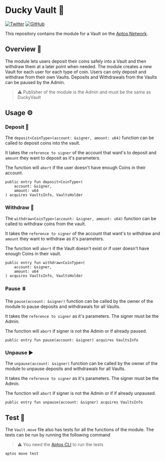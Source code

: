 # Ducky Vault 🦆

[![Twitter](https://custom-icon-badges.demolab.com/badge/-Follow-blue?style=for-the-badge&logoColor=white&logo=twitter)](https://twitter.com/AadeePatil)
[![GitHub](https://custom-icon-badges.demolab.com/badge/-Follow-orange?style=for-the-badge&logoColor=white&logo=github)](https://github.com/AadeePatil)

This repository contains the module for a Vault on the [Aptos Network](https://aptoslabs.com/).

## Overview 👀

The module lets users deposit their coins safely into a Vault and then withdraw them at a later point when needed. The module creates a new Vault for each user for each type of coin. Users can only deposit and withdraw from their own Vaults. Deposits and Withdrawals from the Vaults can be paused by the Admin.

> ⚠️ Publisher of the module is the Admin and must be the same as DuckyVault

## Usage ⚙️

### Deposit 🏦

The `deposit<CoinType>(account: &signer, amount: u64)` function can be called to deposit coins into the vault.

It takes the `reference to signer` of the account that want's to deposit and `amount` they want to deposit as it's parameters.

The function will `abort` if the user doesn't have enough Coins in their account.

```move
public entry fun deposit<CoinType>(
    account: &signer,
    amount: u64
) acquires VaultsInfo, VaultsHolder
```

### Withdraw 💸

The `withdraw<CoinType>(account: &signer, amount: u64)` function can be called to withdraw coins from the vault.

It takes the `reference to signer` of the account that want's to withdraw and `amount` they want to withdraw as it's parameters.

The function will `abort` if the Vault doesn't exist or if user doesn't have enough Coins in their vault.

```move
public entry fun withdraw<CoinType>(
    account: &signer,
    amount: u64
) acquires VaultsInfo, VaultsHolder
```

### Pause ⏸️

The `pause(account: &signer)` function can be called by the owner of the module to pause deposits and withdrawals for all Vaults.

It takes the `reference to signer` as it's parameters. The signer must be the Admin.

The function will `abort` if signer is not the Admin or if already paused.

```move
public entry fun pause(account: &signer) acquires VaultsInfo
```

### Unpause ▶️

The `unpause(account: &signer)` function can be called by the owner of the module to unpause deposits and withdrawals for all Vaults.

It takes the `reference to signer` as it's parameters. The signer must be the Admin.

The function will `abort` if signer is not the Admin or if if already unpaused.

```move
public entry fun unpause(account: &signer) acquires VaultsInfo
```

## Test 🧪

The `Vault.move` file also has tests for all the functions of the module.
The tests can be run by running the following command

> ⚠️ You need the [Aptos CLI](https://aptos.dev/cli-tools/aptos-cli-tool/aptos-cli-index/) to run the tests

```bash
aptos move test
```

